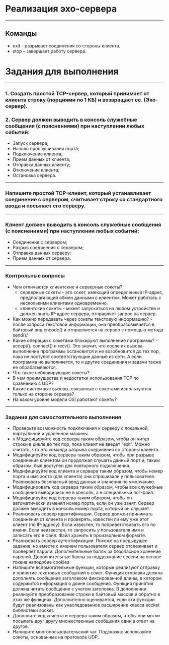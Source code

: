 # Реализация эхо-сервера
___
## Команды
+ exit - разрывает соединения со стороны клиента.
+ stop - завершает работу сервера.




# Задания для выполнения
___
### 1. Создать простой TCP-сервер, который принимает от клиента строку (порциями по 1 КБ) и возвращает ее. (Эхо-сервер).
### 2. Сервер должен выводить в консоль служебные сообщения (с пояснениями) при наступлении любых событий:
+ Запуск сервера; 
+ Начало прослушивания порта; 
+ Подключение клиента; 
+ Прием данных от клиента; 
+ Отправка данных клиенту; 
+ Отключение клиента; 
+ Остановка сервера.
___
### Напишите простой TCP-клиент, который устанавливает соединение с сервером, считывает строку со стандартного ввода и посылает его серверу.
___
### Клиент должен выводить в консоль служебные сообщения (с пояснениями) при наступлении любых событий:
+ Соединение с сервером; 
+ Разрыв соединения с сервером; 
+ Отправка данных серверу; 
+ Прием данных от сервера.
___
### Контрольные вопросы
+ Чем отличаются клиентские и серверные сокеты?
  + серверные сокеты - это сокет, имеющий определенный IP-адрес, предполагающий обмен данными с клиентом. Может работать с несколькими клиентами одновременно.
  + клиентские сокеты - может запускаться на любом устройстве и должен знать IP-адрес сервера, отправляет запрос на сервер. 
+ Как можно передавать через сокеты текстовую информацию? - после запроса текстовой информации, она преобразовывается в байтовый вид encode() и отправляется на сервер с помощью метода send()/
+ Какие операции с сокетами блокируют выполнение программы? - accept(), connect() и recv(). Это значит, что после их вызова выполнение программы остановится и не возобновится до тех пор, пока не поступят соответствующие данные из сети. А если программа не выполняется, то и другие соединения и задачи также не обрабатываются.
+ Что такое неблокирующие сокеты? - 
+ В чем преимущества и недостатки использования TCP по сравнению с UDP?
+ Какие системные вызовы, связанные с сокетами используются только на стороне сервера?
+ На каком уровне модели OSI работают сокеты?
___
### Задания для самостоятельного выполнения
+ Проверьте возможность подключения к серверу с локальной, виртуальной и удаленной машины.
+ v Модифицируйте код сервера таким образом, чтобы он читал строки в цикле до тех пор, пока клиент не введет “exit”. Можно считать, что это команда разрыва соединения со стороны клиента.
+ Модифицируйте код сервера таким образом, чтобы при разрыве соединения клиентом он продолжал слушать данный порт и, таким образом, был доступен для повторного подключения.
+ Модифицируйте код клиента и сервера таким образом, чтобы номер порта и имя хоста (для клиента) они спрашивали у пользователя. Реализовать безопасный ввод данных и значения по умолчанию.
+ Модифицировать код сервера таким образом, чтобы все служебные сообщения выводились не в консоль, а в специальный лог-файл.
+ Модифицируйте код сервера таким образом, чтобы он автоматически изменял номер порта, если он уже занят. Сервер должен выводить в консоль номер порта, который он слушает.
+ Реализовать сервер идентификации. Сервер должен принимать соединения от клиента и проверять, известен ли ему уже этот клиент (по IP-адресу). Если известен, то поприветствовать его по имени. Если неизвестен, то запросить у пользователя имя и записать его в файл. Файл хранить в произвольном формате.
+ Реализовать сервер аутентификации. Похоже на предыдущее задание, но вместе с именем пользователя сервер отслеживает и проверяет пароли. Дополнительные баллы за безопасное хранение паролей. Дополнительные баллы за поддержание сессии на основе токена наподобие cookies
+ Напишите вспомогательные функции, которые реализуют отправку и принятие текстовых сообщений в сокет. Функция отправки должна дополнять сообщение заголовком фиксированной длины, в котором содержится информация о длине сообщения. Функция принятия должна читать сообщение с учетом заголовка. В дополнении реализуйте преобразование строки в байтовый массив и обратно в этих же функциях. Дополнително оценивается, если эти функции будут реализованы как унаследованное расширение класса socket библиотеки socket.
+ Дополните код клиента и сервера таким образом, чтобы они могли посылать друг другу множественные сообщения один в ответ на другое.
+ Напишите многопользовательский чат. Подсказка: используйте сокеты, основанные на протоколе UDP.